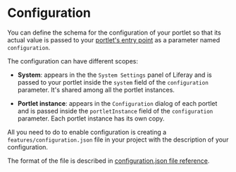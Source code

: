 # Configuration

You can define the schema for the configuration of your portlet so that its
actual value is passed to your
[portlet's entry point](../reference/js-portlet-entry-point.md)
as a parameter named `configuration`.

The configuration can have different scopes:

- **System**: appears in the the `System Settings` panel of Liferay and is
  passed to your portlet inside the `system` field of the `configuration`
  parameter. It's shared among all the portlet instances.

- **Portlet instance**: appears in the `Configuration` dialog of each portlet
  and is passed inside the `portletInstance` field of the `configuration`
  parameter. Each portlet instance has its own copy.

All you need to do to enable configuration is creating a
`features/configuration.json` file in your project with the description of your
configuration.

The format of the file is described in
[configuration.json file reference](../reference/configuration-json.md).
